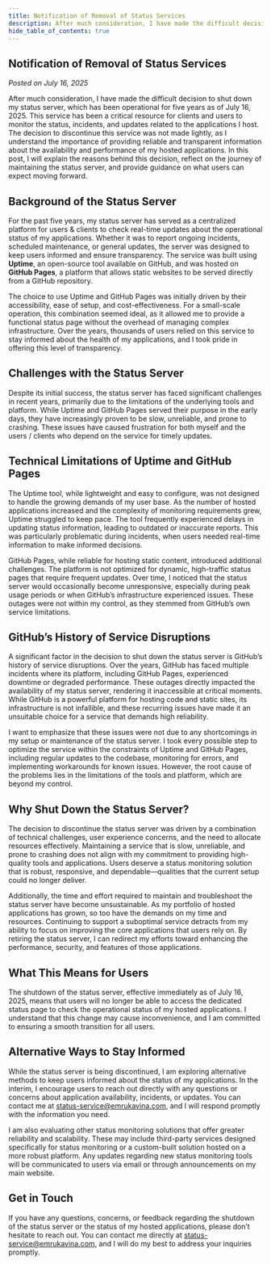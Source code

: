 ```yaml
---
title: Notification of Removal of Status Services
description: After much consideration, I have made the difficult decision to shut down my status server, which has been operational for five years as of July 16, 2025.
hide_table_of_contents: true
---
```


## Notification of Removal of Status Services

*Posted on July 16, 2025*

After much consideration, I have made the difficult decision to shut down my status server, which has been operational for five years as of July 16, 2025. This service has been a critical resource for clients and users to monitor the status, incidents, and updates related to the applications I host. The decision to discontinue this service was not made lightly, as I understand the importance of providing reliable and transparent information about the availability and performance of my hosted applications. In this post, I will explain the reasons behind this decision, reflect on the journey of maintaining the status server, and provide guidance on what users can expect moving forward.

## Background of the Status Server

For the past five years, my status server has served as a centralized platform for users & clients to check real-time updates about the operational status of my applications. Whether it was to report ongoing incidents, scheduled maintenance, or general updates, the server was designed to keep users informed and ensure transparency. The service was built using **Uptime**, an open-source tool available on GitHub, and was hosted on **GitHub Pages**, a platform that allows static websites to be served directly from a GitHub repository.

The choice to use Uptime and GitHub Pages was initially driven by their accessibility, ease of setup, and cost-effectiveness. For a small-scale operation, this combination seemed ideal, as it allowed me to provide a functional status page without the overhead of managing complex infrastructure. Over the years, thousands of users relied on this service to stay informed about the health of my applications, and I took pride in offering this level of transparency.

## Challenges with the Status Server

Despite its initial success, the status server has faced significant challenges in recent years, primarily due to the limitations of the underlying tools and platform. While Uptime and GitHub Pages served their purpose in the early days, they have increasingly proven to be slow, unreliable, and prone to crashing. These issues have caused frustration for both myself and the users / clients who depend on the service for timely updates.

## Technical Limitations of Uptime and GitHub Pages

The Uptime tool, while lightweight and easy to configure, was not designed to handle the growing demands of my user base. As the number of hosted applications increased and the complexity of monitoring requirements grew, Uptime struggled to keep pace. The tool frequently experienced delays in updating status information, leading to outdated or inaccurate reports. This was particularly problematic during incidents, when users needed real-time information to make informed decisions.

GitHub Pages, while reliable for hosting static content, introduced additional challenges. The platform is not optimized for dynamic, high-traffic status pages that require frequent updates. Over time, I noticed that the status server would occasionally become unresponsive, especially during peak usage periods or when GitHub’s infrastructure experienced issues. These outages were not within my control, as they stemmed from GitHub’s own service limitations.

## GitHub’s History of Service Disruptions

A significant factor in the decision to shut down the status server is GitHub’s history of service disruptions. Over the years, GitHub has faced multiple incidents where its platform, including GitHub Pages, experienced downtime or degraded performance. These outages directly impacted the availability of my status server, rendering it inaccessible at critical moments. While GitHub is a powerful platform for hosting code and static sites, its infrastructure is not infallible, and these recurring issues have made it an unsuitable choice for a service that demands high reliability.

I want to emphasize that these issues were not due to any shortcomings in my setup or maintenance of the status server. I took every possible step to optimize the service within the constraints of Uptime and GitHub Pages, including regular updates to the codebase, monitoring for errors, and implementing workarounds for known issues. However, the root cause of the problems lies in the limitations of the tools and platform, which are beyond my control.

## Why Shut Down the Status Server?

The decision to discontinue the status server was driven by a combination of technical challenges, user experience concerns, and the need to allocate resources effectively. Maintaining a service that is slow, unreliable, and prone to crashing does not align with my commitment to providing high-quality tools and applications. Users deserve a status monitoring solution that is robust, responsive, and dependable—qualities that the current setup could no longer deliver.

Additionally, the time and effort required to maintain and troubleshoot the status server have become unsustainable. As my portfolio of hosted applications has grown, so too have the demands on my time and resources. Continuing to support a suboptimal service detracts from my ability to focus on improving the core applications that users rely on. By retiring the status server, I can redirect my efforts toward enhancing the performance, security, and features of those applications.

## What This Means for Users

The shutdown of the status server, effective immediately as of July 16, 2025, means that users will no longer be able to access the dedicated status page to check the operational status of my hosted applications. I understand that this change may cause inconvenience, and I am committed to ensuring a smooth transition for all users.

## Alternative Ways to Stay Informed

While the status server is being discontinued, I am exploring alternative methods to keep users informed about the status of my applications. In the interim, I encourage users to reach out directly with any questions or concerns about application availability, incidents, or updates. You can contact me at status-service@emrukavina.com, and I will respond promptly with the information you need.

I am also evaluating other status monitoring solutions that offer greater reliability and scalability. These may include third-party services designed specifically for status monitoring or a custom-built solution hosted on a more robust platform. Any updates regarding new status monitoring tools will be communicated to users via email or through announcements on my main website.

## Get in Touch
If you have any questions, concerns, or feedback regarding the shutdown of the status server or the status of my hosted applications, please don’t hesitate to reach out. You can contact me directly at status-service@emrukavina.com, and I will do my best to address your inquiries promptly.